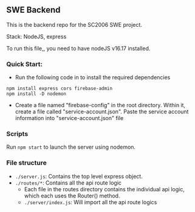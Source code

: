 ## SWE Backend

This is the backend repo for the SC2006 SWE project.

Stack: NodeJS, express

To run this file,, you need to have nodeJS v16.17 installed.

### Quick Start:
- Run the following code in to install the required dependencies
```
npm install express cors firebase-admin
npm install -D nodemon
```
- Create a file named "firebase-config" in the root directory. Within it, create a file called "service-account.json". Paste the service account information into "service-account.json" file

### Scripts
Run `npm start` to launch the server using nodemon.

### File structure
- `./server.js`: Contains the top level express object.
- `./routes/*`: Contains all the api route logic
  - Each file in the routes directory contains the individual api logic, which each uses the Router() method.
  - `./server/index.js`: Will import all the api route logics
